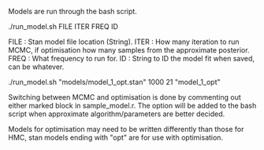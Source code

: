Models are run through the bash script.

./run_model.sh FILE ITER FREQ ID

FILE : Stan model file location (String).
ITER : How many iteration to run MCMC, if optimisation how many samples from the approximate posterior.
FREQ : What frequency to run for.
ID   : String to ID the model fit when saved, can be whatever.

./run_model.sh "models/model_1_opt.stan" 1000 21 "model_1_opt"

Switching between MCMC and optimisation is done by commenting out either marked block in sample_model.r. The option will be added to
the bash script when approximate algorithm/parameters are better decided.

Models for optimisation may need to be written differently than those for HMC, stan models ending with "opt" are for use
with optimisation.
